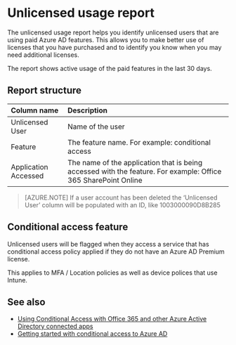 <properties
	pageTitle="Unlicensed Usage Report | Microsoft Azure"
	description="The unlicensed usage report helps you identify unlicensed users that are using paid Azure AD features."
	services="active-directory"
	documentationCenter=""
	authors="markusvi"
	manager="femila"
	editor=""/>

<tags
	ms.service="active-directory"
	ms.workload="identity"
	ms.tgt_pltfrm="na"
	ms.devlang="na"
	ms.topic="article"
	ms.date="07/25/2016"
	ms.author="markvi"/>

# Unlicensed usage report

The unlicensed usage report helps you identify unlicensed users that are using paid Azure AD features. This allows you to make better use of licenses that you have purchased and to identify you know when you may need additional licenses. 

The report shows active usage of the paid features in the last 30 days. 

## Report structure
 
| Column name          |	Description |
| :--                  | :--         |
| Unlicensed User      |	Name of the user |
| Feature              | The feature name. For example: conditional access |
| Application Accessed | The name of the application that is being accessed with the feature. For example: Office 365 SharePoint Online |

 
> [AZURE.NOTE] If a user account has been deleted the ‘Unlicensed User’ column will be populated with an ID, like 1003000090D8B285


## Conditional access feature

Unlicensed users will be flagged when they access a service that has conditional access policy applied if they do not have an Azure AD Premium license. 

This applies to MFA / Location policies as well as device polices that use Intune.
 

## See also

- [Using Conditional Access with Office 365 and other Azure Active Directory connected apps](active-directory-conditional-access.md)
- [Getting started with conditional access to Azure AD](active-directory-conditional-access-azuread-connected-apps.md) 


